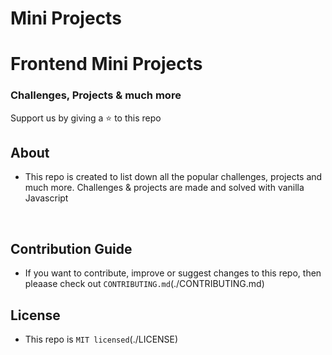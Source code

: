 
# Mini Projects

<div class="center">
    <h1>Frontend Mini Projects</h1>
    <h3>Challenges, Projects & much more</h3>
</div>

<p>Support us by giving a ⭐️ to this repo</p>

## About

- This repo is created to list down all the popular challenges, projects and much more. Challenges & projects are made and solved with vanilla Javascript

<br />

## Contribution Guide

- If you want to contribute, improve or suggest changes to this repo, then pleaase check out `CONTRIBUTING.md`(./CONTRIBUTING.md)

## License

- This repo is `MIT licensed`(./LICENSE)
